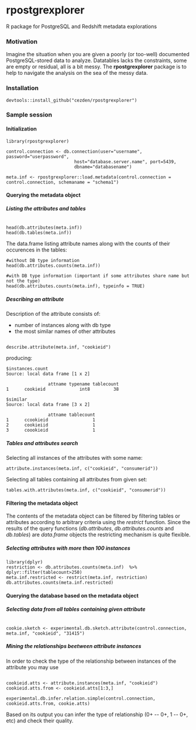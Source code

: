 rpostgrexplorer
===============

R package for PostgreSQL and Redshift metadata explorations


<h3> Motivation </h3>

Imagine the situation when you are given a poorly (or too-well) documented PostgreSQL-stored data to analyze.
Datatables lacks the constraints, some are empty or residual, all is a bit messy.
The **rpostgrexplorer** package is to help to navigate the analysis on the sea of the messy data.

<h3> Installation </h3>

```{Ruby}
devtools::install_github("cezden/rpostgrexplorer")
```

<h3> Sample session </h3>

<h4> Initialization </h4>


```{Ruby}
library(rpostgrexplorer)

control.connection <- db.connection(user="username", password="userpassword",
                          host="database.server.name", port=5439, 
                          dbname="databasename")  

meta.inf <- rpostgrexplorer::load.metadata(control.connection = control.connection, schemaname = "schema1")

```

<h4> Querying the metadata object </h4>

<h5> Listing the attributes and tables </h5>

```{Ruby}

head(db.attributes(meta.inf))
head(db.tables(meta.inf))
```
The data.frame listing attribute names along with the counts of their occurences in the tables:
```{Ruby}
#without DB type information
head(db.attributes.counts(meta.inf)) 

#with DB type information (important if some attributes share name but not the type)
head(db.attributes.counts(meta.inf), typeinfo = TRUE) 

```

<h5> Describing an attribute </h5>

Description of the attribute consists of:
* number of instances along with db type
* the most similar names of other attributes
 
```{Ruby}

describe.attribute(meta.inf, "cookieid")

```
producing:

```
$instances.count
Source: local data frame [1 x 2]

                attname typename tablecount
1      cookieid             int8         38

$similar
Source: local data frame [3 x 2]

                attname tablecount
1      ccookieid                 1
2      cookieiid                 1
3      coookieid                 1
```

<h5> Tables and attributes search </h5>

Selecting all instances of the attributes with some name:

```{Ruby}
attribute.instances(meta.inf, c("cookieid", "consumerid"))
```

Selecting all tables containing all attributes from given set:

```{Ruby}
tables.with.attributes(meta.inf, c("cookieid", "consumerid"))
```

<h4> Filtering the metadata object </h4>

The contents of the metadata object can be filtered by filtering tables or attributes according to 
arbitrary criteria using the *restrict* function.
Since the results of the query functions (*db.attributes*, *db.attributes.counts* and *db.tables*) are *data.frame*
objects the restricting mechanism is quite flexible.

<h5> Selecting attributes with more than 100 instances </h5>

```{Ruby}
library(dplyr)
restriction <- db.attributes.counts(meta.inf)  %>% dplyr::filter(tablecount>250)
meta.inf.restricted <- restrict(meta.inf, restriction) 
db.attributes.counts(meta.inf.restricted)

```


<h4> Querying the database based on the metadata object </h4>

<h5> Selecting data from all tables containing given attribute </h5>

```{Ruby}

cookie.sketch <- experimental.db.sketch.attribute(control.connection, meta.inf, "cookieid", "31415")

```

<h5> Mining the relationships beetween attribute instances </h5>

In order to check the type of the relationship between instances of the attribute you may use

```{Ruby}

cookieid.atts <- attribute.instances(meta.inf, "cookieid")
cookieid.atts.from <- cookieid.atts[1:3,]

experimental.db.infer.relation.simple(control.connection, cookieid.atts.from, cookie.atts)

```
Based on its output you can infer the type of relationship (0+ -- 0+, 1 -- 0+, etc) and check their quality.
